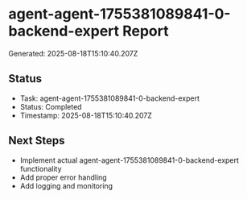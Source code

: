 # agent-agent-1755381089841-0-backend-expert Report

Generated: 2025-08-18T15:10:40.207Z

## Status
- Task: agent-agent-1755381089841-0-backend-expert
- Status: Completed
- Timestamp: 2025-08-18T15:10:40.207Z

## Next Steps
- Implement actual agent-agent-1755381089841-0-backend-expert functionality
- Add proper error handling
- Add logging and monitoring
